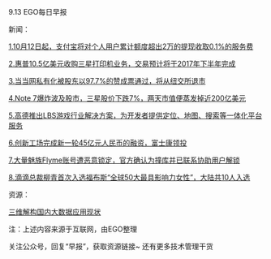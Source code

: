 9.13 EGO每日早报

新闻：

[1.10月12日起，支付宝将对个人用户累计额度超出2万的提现收取0.1%的服务费](http://finance.sina.com.cn/roll/2016-09-14/doc-ifxvukuq4442970.shtml)

[2.惠普10.5亿美元收购三星打印机业务，交易预计将于2017年下半年完成](http://news.xinhuanet.com/fortune/2016-09/13/c_1119559759.htm)

[3.当当网私有化被股东以97.7%的赞成票通过，将从纽交所退市](http://tech.qq.com/a/20160912/053198.htm)

[4.Note 7爆炸波及股市，三星股价下跌7%，两天市值便蒸发掉近200亿美元](http://news.mydrivers.com/1/499/499173.htm)

[5.高德推出LBS游戏行业解决方案，为开发者提供定位、地图、搜索等一体化平台服务](http://www.techweb.com.cn/onlinegamenews/2016-09-12/2391865.shtml)

[6.创新工场完成新一轮45亿元人民币的融资，富士康领投](http://tech.qq.com/a/20160912/042915.htm)

[7.大量魅族Flyme账号遭恶意锁定，官方确认为撞库并已联系协助用户解锁](http://news.mydrivers.com/1/499/499157.htm)

[8.滴滴总裁柳青首次入选福布斯“全球50大最具影响力女性”，大陆共10人入选](http://ifinance.ifeng.com/14875548/news.shtml)

资源：

[三维解构国内大数据应用现状](http://www.199it.com/archives/516656.html)

注：上述内容来源于互联网，由EGO整理



关注公众号，回复“早报”，获取资源链接~
还有更多技术管理干货
